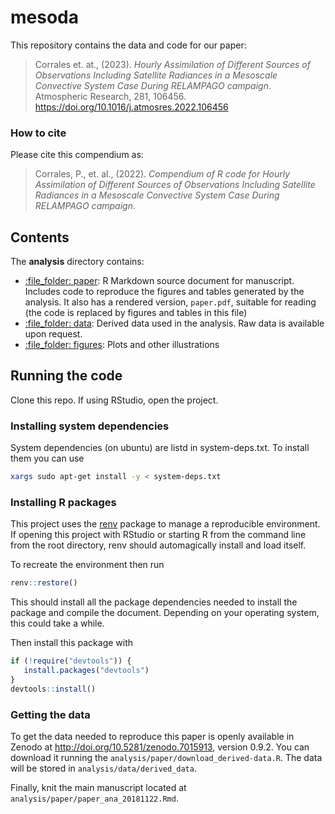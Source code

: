 
<!-- README.md is generated from README.Rmd. Please edit that file -->

# mesoda

This repository contains the data and code for our paper:

> Corrales et. at., (2023). *Hourly Assimilation of Different Sources of Observations Including Satellite Radiances in a  Mesoscale Convective System Case During RELAMPAGO campaign*. Atmospheric Research, 281, 106456.
> https://doi.org/10.1016/j.atmosres.2022.106456

### How to cite

Please cite this compendium as:

> Corrales, P., et. al., (2022). *Compendium of R code for Hourly Assimilation of Different Sources of Observations Including Satellite Radiances in a  Mesoscale Convective System Case During RELAMPAGO campaign*. 

## Contents

The **analysis** directory contains:

  - [:file\_folder: paper](/analysis/paper): R Markdown source document
    for manuscript. Includes code to reproduce the figures and tables
    generated by the analysis. It also has a rendered version,
    `paper.pdf`, suitable for reading (the code is replaced by figures
    and tables in this file)
  - [:file\_folder: data](/analysis/data): Derived data used in the analysis. Raw data is available upon request. 
  - [:file\_folder: figures](/analysis/figures): Plots and other
    illustrations

## Running the code

Clone this repo. If using RStudio, open the project. 

### Installing system dependencies

System dependencies (on ubuntu) are listd in system-deps.txt. 
To install them you can use 

``` bash
xargs sudo apt-get install -y < system-deps.txt
```

### Installing R packages

This project uses the [renv](https://rstudio.github.io/renv/) package to manage a reproducible environment. If opening this project with RStudio or starting R from the command line from the root directory, renv should automagically install and load itself. 

To recreate the environment then run

```r
renv::restore()
```

This should install all the package dependencies needed to install the package and compile the document. Depending on your operating system, this could take a while. 

Then install this package with

```r
if (!require("devtools")) {
   install.packages("devtools")
}
devtools::install()
```

### Getting the data

To get the data needed to reproduce this paper is openly available in Zenodo at http://doi.org/10.5281/zenodo.7015913, version 0.9.2. You can download it running the `analysis/paper/download_derived-data.R`. The data will be stored in `analysis/data/derived_data`. 

Finally, knit the main manuscript located at `analysis/paper/paper_ana_20181122.Rmd`. 
